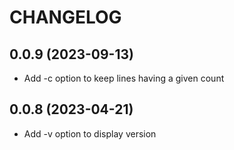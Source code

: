 # CHANGELOG

## 0.0.9 (2023-09-13)
* Add -c option to keep lines having a given count

## 0.0.8 (2023-04-21)
* Add -v option to display version
